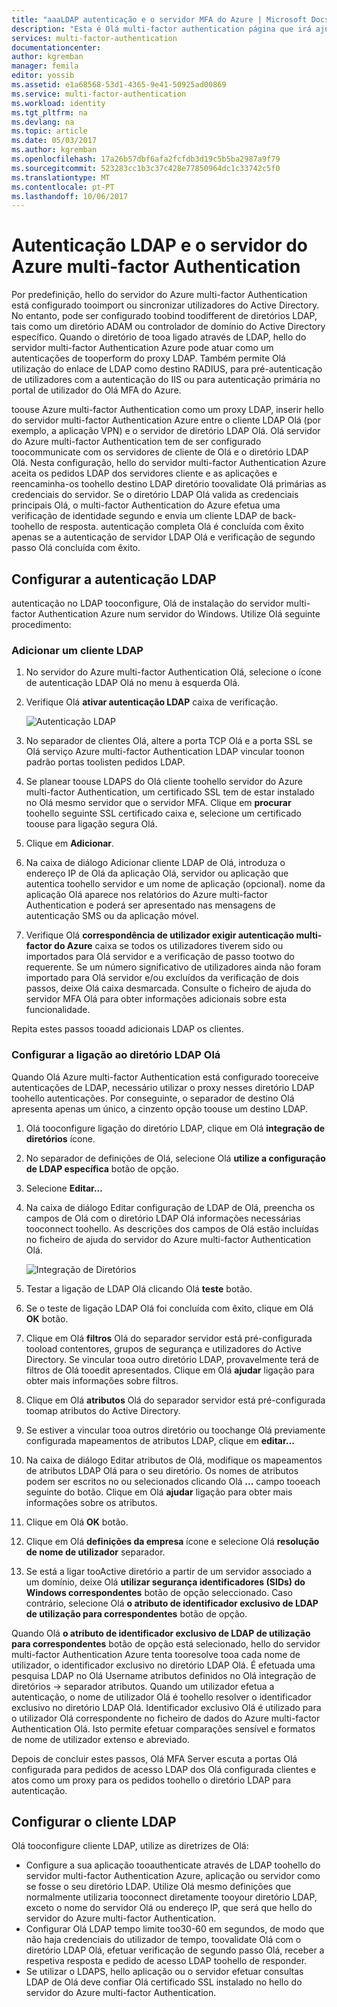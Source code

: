 ```yaml
---
title: "aaaLDAP autenticação e o servidor MFA do Azure | Microsoft Docs"
description: "Esta é Olá multi-factor authentication página que irá ajudar a implementar a autenticação LDAP e o servidor do Azure multi-factor Authentication."
services: multi-factor-authentication
documentationcenter: 
author: kgremban
manager: femila
editor: yossib
ms.assetid: e1a68568-53d1-4365-9e41-50925ad00869
ms.service: multi-factor-authentication
ms.workload: identity
ms.tgt_pltfrm: na
ms.devlang: na
ms.topic: article
ms.date: 05/03/2017
ms.author: kgremban
ms.openlocfilehash: 17a26b57dbf6afa2fcfdb3d19c5b5ba2987a9f79
ms.sourcegitcommit: 523283cc1b3c37c428e77850964dc1c33742c5f0
ms.translationtype: MT
ms.contentlocale: pt-PT
ms.lasthandoff: 10/06/2017
---
```

# <a name="ldap-authentication-and-azure-multi-factor-authentication-server"></a>Autenticação LDAP e o servidor do Azure multi-factor Authentication
Por predefinição, hello do servidor do Azure multi-factor Authentication está configurado tooimport ou sincronizar utilizadores do Active Directory. No entanto, pode ser configurado toobind toodifferent de diretórios LDAP, tais como um diretório ADAM ou controlador de domínio do Active Directory específico. Quando o diretório de tooa ligado através de LDAP, hello do servidor multi-factor Authentication Azure pode atuar como um autenticações de tooperform do proxy LDAP. Também permite Olá utilização do enlace de LDAP como destino RADIUS, para pré-autenticação de utilizadores com a autenticação do IIS ou para autenticação primária no portal de utilizador do Olá MFA do Azure.

toouse Azure multi-factor Authentication como um proxy LDAP, inserir hello do servidor multi-factor Authentication Azure entre o cliente LDAP Olá (por exemplo, a aplicação VPN) e o servidor de diretório LDAP Olá. Olá servidor do Azure multi-factor Authentication tem de ser configurado toocommunicate com os servidores de cliente de Olá e o diretório LDAP Olá. Nesta configuração, hello do servidor multi-factor Authentication Azure aceita os pedidos LDAP dos servidores cliente e as aplicações e reencaminha-os toohello destino LDAP diretório toovalidate Olá primárias as credenciais do servidor. Se o diretório LDAP Olá valida as credenciais principais Olá, o multi-factor Authentication do Azure efetua uma verificação de identidade segundo e envia um cliente LDAP de back-toohello de resposta. autenticação completa Olá é concluída com êxito apenas se a autenticação de servidor LDAP Olá e verificação de segundo passo Olá concluída com êxito.

## <a name="configure-ldap-authentication"></a>Configurar a autenticação LDAP
autenticação no LDAP tooconfigure, Olá de instalação do servidor multi-factor Authentication Azure num servidor do Windows. Utilize Olá seguinte procedimento:

### <a name="add-an-ldap-client"></a>Adicionar um cliente LDAP

1. No servidor do Azure multi-factor Authentication Olá, selecione o ícone de autenticação LDAP Olá no menu à esquerda Olá.
2. Verifique Olá **ativar autenticação LDAP** caixa de verificação.

   ![Autenticação LDAP](./media/multi-factor-authentication-get-started-server-ldap/ldap2.png)

3. No separador de clientes Olá, altere a porta TCP Olá e a porta SSL se Olá serviço Azure multi-factor Authentication LDAP vincular toonon padrão portas toolisten pedidos LDAP.
4. Se planear toouse LDAPS do Olá cliente toohello servidor do Azure multi-factor Authentication, um certificado SSL tem de estar instalado no Olá mesmo servidor que o servidor MFA. Clique em **procurar** toohello seguinte SSL certificado caixa e, selecione um certificado toouse para ligação segura Olá.
5. Clique em **Adicionar**.
6. Na caixa de diálogo Adicionar cliente LDAP de Olá, introduza o endereço IP de Olá da aplicação Olá, servidor ou aplicação que autentica toohello servidor e um nome de aplicação (opcional). nome da aplicação Olá aparece nos relatórios do Azure multi-factor Authentication e poderá ser apresentado nas mensagens de autenticação SMS ou da aplicação móvel.
7. Verifique Olá **correspondência de utilizador exigir autenticação multi-factor do Azure** caixa se todos os utilizadores tiverem sido ou importados para Olá servidor e a verificação de passo tootwo do requerente. Se um número significativo de utilizadores ainda não foram importado para Olá servidor e/ou excluídos da verificação de dois passos, deixe Olá caixa desmarcada. Consulte o ficheiro de ajuda do servidor MFA Olá para obter informações adicionais sobre esta funcionalidade.

Repita estes passos tooadd adicionais LDAP os clientes.

### <a name="configure-hello-ldap-directory-connection"></a>Configurar a ligação ao diretório LDAP Olá

Quando Olá Azure multi-factor Authentication está configurado tooreceive autenticações de LDAP, necessário utilizar o proxy nesses diretório LDAP toohello autenticações. Por conseguinte, o separador de destino Olá apresenta apenas um único, a cinzento opção toouse um destino LDAP.

1. Olá tooconfigure ligação do diretório LDAP, clique em Olá **integração de diretórios** ícone.
2. No separador de definições de Olá, selecione Olá **utilize a configuração de LDAP específica** botão de opção.
3. Selecione **Editar...**
4. Na caixa de diálogo Editar configuração de LDAP de Olá, preencha os campos de Olá com o diretório LDAP Olá informações necessárias tooconnect toohello. As descrições dos campos de Olá estão incluídas no ficheiro de ajuda do servidor do Azure multi-factor Authentication Olá.

    ![Integração de Diretórios](./media/multi-factor-authentication-get-started-server-ldap/ldap.png)

5. Testar a ligação de LDAP Olá clicando Olá **teste** botão.
6. Se o teste de ligação LDAP Olá foi concluída com êxito, clique em Olá **OK** botão.
7. Clique em Olá **filtros** Olá do separador servidor está pré-configurada tooload contentores, grupos de segurança e utilizadores do Active Directory. Se vincular tooa outro diretório LDAP, provavelmente terá de filtros de Olá tooedit apresentados. Clique em Olá **ajudar** ligação para obter mais informações sobre filtros.
8. Clique em Olá **atributos** Olá do separador servidor está pré-configurada toomap atributos do Active Directory.
9. Se estiver a vincular tooa outros diretório ou toochange Olá previamente configurada mapeamentos de atributos LDAP, clique em **editar...**
10. Na caixa de diálogo Editar atributos de Olá, modifique os mapeamentos de atributos LDAP Olá para o seu diretório. Os nomes de atributos podem ser escritos no ou selecionados clicando Olá **...** campo tooeach seguinte do botão. Clique em Olá **ajudar** ligação para obter mais informações sobre os atributos.
11. Clique em Olá **OK** botão.
12. Clique em Olá **definições da empresa** ícone e selecione Olá **resolução de nome de utilizador** separador.
13. Se está a ligar tooActive diretório a partir de um servidor associado a um domínio, deixe Olá **utilizar segurança identificadores (SIDs) do Windows correspondentes** botão de opção seleccionado. Caso contrário, selecione Olá **o atributo de identificador exclusivo de LDAP de utilização para correspondentes** botão de opção. 

Quando Olá **o atributo de identificador exclusivo de LDAP de utilização para correspondentes** botão de opção está selecionado, hello do servidor multi-factor Authentication Azure tenta tooresolve tooa cada nome de utilizador, o identificador exclusivo no diretório LDAP Olá. É efetuada uma pesquisa LDAP no Olá Username atributos definidos no Olá integração de diretórios -> separador atributos. Quando um utilizador efetua a autenticação, o nome de utilizador Olá é toohello resolver o identificador exclusivo no diretório LDAP Olá. Identificador exclusivo Olá é utilizado para o utilizador Olá correspondente no ficheiro de dados do Azure multi-factor Authentication Olá. Isto permite efetuar comparações sensível e formatos de nome de utilizador extenso e abreviado.

Depois de concluir estes passos, Olá MFA Server escuta a portas Olá configurada para pedidos de acesso LDAP dos Olá configurada clientes e atos como um proxy para os pedidos toohello o diretório LDAP para autenticação.

## <a name="configure-ldap-client"></a>Configurar o cliente LDAP
Olá tooconfigure cliente LDAP, utilize as diretrizes de Olá:

* Configure a sua aplicação tooauthenticate através de LDAP toohello do servidor multi-factor Authentication Azure, aplicação ou servidor como se fosse o seu diretório LDAP. Utilize Olá mesmo definições que normalmente utilizaria tooconnect diretamente tooyour diretório LDAP, exceto o nome do servidor Olá ou endereço IP, que será que hello do servidor do Azure multi-factor Authentication.
* Configurar Olá LDAP tempo limite too30-60 em segundos, de modo que não haja credenciais do utilizador de tempo, toovalidate Olá com o diretório LDAP Olá, efetuar verificação de segundo passo Olá, receber a respetiva resposta e pedido de acesso LDAP toohello de responder.
* Se utilizar o LDAPS, hello aplicação ou o servidor efetuar consultas LDAP de Olá deve confiar Olá certificado SSL instalado no hello do servidor do Azure multi-factor Authentication.

